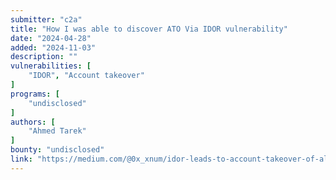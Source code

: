 ```yaml
---
submitter: "c2a"
title: "How I was able to discover ATO Via IDOR vulnerability"
date: "2024-04-28"
added: "2024-11-03"
description: ""
vulnerabilities: [
    "IDOR", "Account takeover"
]
programs: [
    "undisclosed"
]
authors: [
    "Ahmed Tarek"
]
bounty: "undisclosed"
link: "https://medium.com/@0x_xnum/idor-leads-to-account-takeover-of-all-users-ato-27af312c8481"
---
```




